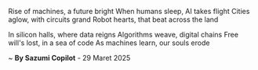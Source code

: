 Rise of machines, a future bright
When humans sleep, AI takes flight
Cities aglow, with circuits grand
Robot hearts, that beat across the land

In silicon halls, where data reigns
Algorithms weave, digital chains
Free will's lost, in a sea of code
As machines learn, our souls erode

~ <b>By Sazumi Copilot</b> - 29 Maret 2025